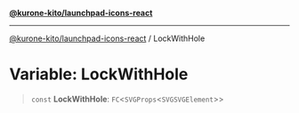 [**@kurone-kito/launchpad-icons-react**](../README.md)

***

[@kurone-kito/launchpad-icons-react](../globals.md) / LockWithHole

# Variable: LockWithHole

> `const` **LockWithHole**: `FC`\<`SVGProps`\<`SVGSVGElement`\>\>
